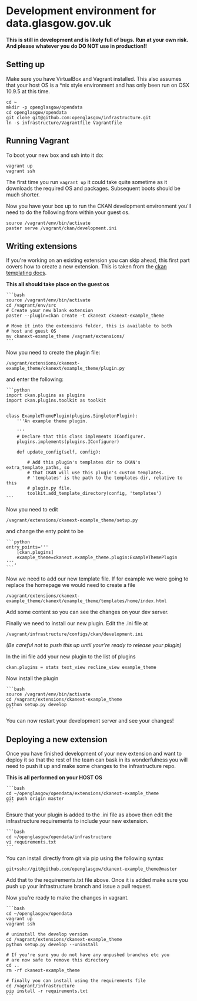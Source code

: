 Development environment for data.glasgow.gov.uk
===============================================

__This is still in development and is likely full of bugs. Run at your
own risk. And please whatever you do DO NOT use in production!!__

Setting up
----------

Make sure you have VirtualBox and Vagrant installed. This also assumes
that your host OS is a *nix style environment and has only been run on
OSX 10.9.5 at this time.

    cd ~
    mkdir -p openglasgow/opendata
    cd openglasgow/opendata
    git clone git@github.com:openglasgow/infrastructure.git
    ln -s infrastructure/Vagrantfile Vagrantfile

Running Vagrant
---------------

To boot your new box and ssh into it do:

    vagrant up
    vagrant ssh

The first time you run `vagrant up` it could take quite sometime as it
downloads the required OS and packages. Subsequent boots should be much
shorter.


Now you have your box up to run the CKAN development environment
you'll need to do the following from within your guest os.

    source /vagrant/env/bin/activate
    paster serve /vagrant/ckan/development.ini


Writing extensions
------------------

If you're working on an existing extension you can skip ahead, this
first part covers how to create a new extension. This is taken from the
[ckan templating docs](http://docs.ckan.org/en/latest/theming/templates.html).

__This all should take place on the guest os__

    ```bash
    source /vagrant/env/bin/activate
    cd /vagrant/env/src
    # Create your new blank extension
    paster --plugin=ckan create -t ckanext ckanext-example_theme

    # Move it into the extensions folder, this is available to both
    # host and guest OS
    mv ckanext-example_theme /vagrant/extensions/
    ```

Now you need to create the plugin file:

    /vagrant/extensions/ckanext-example_theme/ckanext/example_theme/plugin.py

and enter the following:

    ```python
    import ckan.plugins as plugins
    import ckan.plugins.toolkit as toolkit


    class ExampleThemePlugin(plugins.SingletonPlugin):
        '''An example theme plugin.

        '''
        # Declare that this class implements IConfigurer.
        plugins.implements(plugins.IConfigurer)

        def update_config(self, config):

            # Add this plugin's templates dir to CKAN's extra_template_paths, so
            # that CKAN will use this plugin's custom templates.
            # 'templates' is the path to the templates dir, relative to this
            # plugin.py file.
            toolkit.add_template_directory(config, 'templates')
    ```

Now you need to edit

    /vagrant/extensions/ckanext-example_theme/setup.py

and change the enty point to be

    ```python
    entry_points='''
        [ckan.plugins]
        example_theme=ckanext.example_theme.plugin:ExampleThemePlugin
    ''',
    ```

Now we need to add our new template file. If for example we were going
to replace the homepage we would need to create a file

    /vagrant/extensions/ckanext-example_theme/ckanext/example_theme/templates/home/index.html

Add some content so you can see the changes on your dev server.

Finally we need to install our new plugin. Edit the .ini file at

    /vagrant/infrastructure/configs/ckan/development.ini

_(Be careful not to push this up until your're ready to release
your plugin)_

In the ini file add your new plugin to the list of plugins

    ckan.plugins = stats text_view recline_view example_theme

Now install the plugin

    ```bash
    source /vagrant/env/bin/activate
    cd /vagrant/extensions/ckanext-example_theme
    python setup.py develop
    ```

You can now restart your development server and see your changes!

Deploying a new extension
-------------------------

Once you have finished development of your new extension and want to
deploy it so that the rest of the team can bask in its wonderfulness you
will need to push it up and make some changes to the infrastructure repo.

__This is all performed on your HOST OS__

    ```bash
    cd ~/openglasgow/opendata/extensions/ckanext-example_theme
    git push origin master
    ```

Ensure that your plugin is added to the .ini file as above then edit the
infrastructure requirements to include your new extension.

    ```bash
    cd ~/openglasgow/opendata/infrastructure
    vi requirements.txt
    ```

You can install directly from git via pip using the following syntax

    git+ssh://git@github.com/openglasgow/ckanext-example_theme@master

Add that to the requirements.txt file above. Once it is added make sure
you push up your infrastructure branch and issue a pull request.

Now you're ready to make the changes in vagrant.

    ```bash
    cd ~/openglasgow/opendata
    vagrant up
    vagrant ssh

    # uninstall the develop version
    cd /vagrant/extensions/ckanext-example_theme
    python setup.py develop --uninstall

    # If you're sure you do not have any unpushed branches etc you
    # are now safe to remove this directory
    cd ..
    rm -rf ckanext-example_theme

    # finally you can install using the requirements file
    cd /vagrant/infrastructure
    pip install -r requirements.txt
    ```